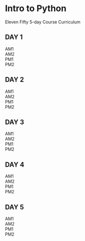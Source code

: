 # Intro to Python

Eleven Fifty 5-day Course Curriculum

## DAY 1
AM1     
AM2   
PM1   
PM2   

## DAY 2
AM1   
AM2   
PM1   
PM2   

## DAY 3
AM1   
AM2   
PM1   
PM2   

## DAY 4
AM1   
AM2   
PM1   
PM2   

## DAY 5
AM1   
AM2   
PM1   
PM2 

